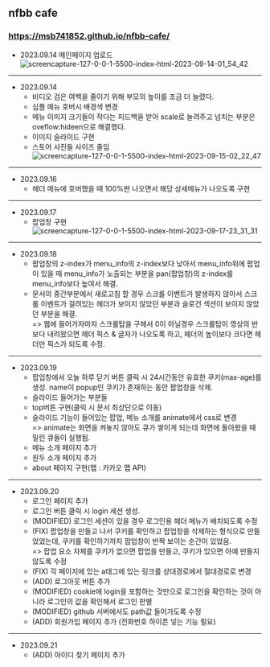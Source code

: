 ## nfbb cafe

### https://msb741852.github.io/nfbb-cafe/

- 2023.09.14
  메인페이지 업로드
  ![screencapture-127-0-0-1-5500-index-html-2023-09-14-01_54_42](https://github.com/msb741852/nfbb-cafe/assets/75235831/0089a259-2eb7-4094-a7f9-c8c454280ecf)

---

- 2023.09.14
  - 비디오 검은 여백을 줄이기 위해 부모의 높이를 조금 더 늘렸다.
  - 심플 메뉴 호버시 배경색 변경
  - 메뉴 이미지 크기들이 작다는 피드백을 받아 scale로 늘려주고 넘치는 부분은 oveflow:hideen으로 해결했다.
  - 이미지 슬라이드 구현
  - 스토어 사진들 사이즈 줄임
    ![screencapture-127-0-0-1-5500-index-html-2023-09-15-02_22_47](https://github.com/msb741852/nfbb-cafe/assets/75235831/a0bbc775-d1bc-4364-8fc5-94392636f1bc)

---

- 2023.09.16
  - 헤더 메뉴에 호버했을 때 100%판 나오면서 해당 상세메뉴가 나오도록 구현

---

- 2023.09.17
  - 팝업창 구현
    ![screencapture-127-0-0-1-5500-index-html-2023-09-17-23_31_31](https://github.com/msb741852/nfbb-cafe/assets/75235831/03e6efe2-3765-406d-a171-a0aa759fe70d)

---

- 2023.09.18
  - 팝업창의 z-index가 menu_info의 z-index보다 낮아서 menu_info위에 팝업이 있을 때 menu_info가 노출되는 부분을 pan(팝업창)의 z-index를 menu_info보다 높여서 해결.
  - 문서의 중간부분에서 새로고침 할 경우 스크롤 이벤트가 발생하지 않아서 스크롤 이벤트가 걸려있는 헤더가 보이지 않았던 부분과 슬로건 섹션이 보이지 않았던 부분을 해결.
    <br> => 웹에 들어가자마자 스크롤탑을 구해서 0이 아닐경우 스크롤탑이 영상의 반보다 내려왔으면 헤더 픽스 & 글자가 나오도록 하고, 헤더의 높이보다 크다면 헤더만 픽스가 되도록 수정.

---

- 2023.09.19
  - 팝업창에서 오늘 하루 닫기 버튼 클릭 시 24시간동안 유효한 쿠키(max-age)를 생성. name이 popup인 쿠키가 존재하는 동안 팝업창을 삭제.
  - 슬라이드 들어가는 부분들
  - top버튼 구현(클릭 시 문서 최상단으로 이동)
  - 슬라이드 기능이 들어있는 팝업, 메뉴 소개를 animate에서 css로 변경
    <br> => animate는 화면을 켜놓지 않아도 큐가 쌓이게 되는데 화면에 돌아왔을 때 밀린 큐들이 실행됨.
  - 메뉴 소개 페이지 추가
  - 원두 소개 페이지 추가
  - about 페이지 구현(맵 : 카카오 맵 API)

---

- 2023.09.20
  - 로그인 페이지 추가
  - 로그인 버튼 클릭 시 login 세션 생성.
  - (MODIFIED) 로그인 세션이 있을 경우 로그인용 헤더 메뉴가 배치되도록 수정
  - (FIX) 팝업창을 만들고 나서 쿠키를 확인하고 팝업창을 삭제하는 형식으로 만들었었는데, 쿠키를 확인하기까지 팝업창이 반짝 보이는 순간이 있었음. <br>
    => 팝업 요소 자체를 쿠키가 없으면 팝업을 만들고, 쿠키가 있으면 아예 만들지 않도록 수정
  - (FIX) 각 페이지에 있는 a태그에 있는 링크를 상대경로에서 절대경로로 변경
  - (ADD) 로그아웃 버튼 추가
  - (MODIFIED) cookie에 login을 포함하는 것만으로 로그인을 확인하는 것이 아니라 로그인의 값을 확인해서 로그인 판별
  - (MODIFIED) github 서버에서도 path값 들어가도록 수정
  - (ADD) 회원가입 페이지 추가 (전화번호 하이픈 넣는 기능 필요)

---

- 2023.09.21
  - (ADD) 아이디 찾기 페이지 추가
